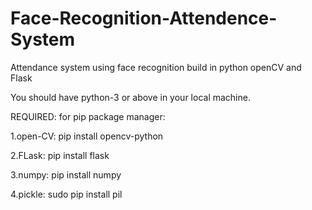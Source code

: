 # Face-Recognition-Attendence-System
Attendance system using face recognition build in python openCV and Flask

You should have python-3 or above in your local machine.

REQUIRED: 
for pip package manager:

1.open-CV:
  pip install opencv-python
	
2.FLask:
  pip install flask
	
3.numpy:
  pip install numpy
	
4.pickle:
 sudo pip install pil
 


